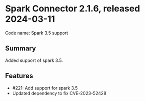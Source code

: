 # Spark Connector 2.1.6, released 2024-03-11

Code name: Spark 3.5 support

## Summary
Added support of spark 3.5.

## Features

* #221: Add support for spark 3.5
* Updated dependency to fix CVE-2023-52428

